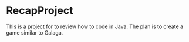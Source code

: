 # RecapProject
This is a project for to review how to code in Java. The plan is to create a game similar to Galaga. 